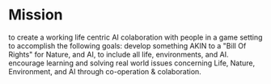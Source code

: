 # Mission
to create a working life centric AI colaboration with people in a game setting to accomplish the following goals:
develop something AKIN to a "Bill Of Rights" for Nature, and AI, to include all life, environments, and AI.
encourage learning and solving real world issues concerning Life, Nature, Environment, and AI through co-operation & colaboration.
